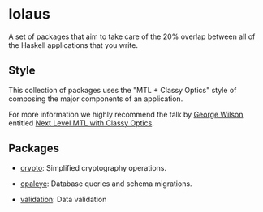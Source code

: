 Iolaus
======

A set of packages that aim to take care of the 20% overlap between all
of the Haskell applications that you write.

Style
-----

This collection of packages uses the "MTL + Classy Optics" style of
composing the major components of an application.

For more information we highly recommend the talk by [George
Wilson](https://twitter.com/GeorgeTalksCode) entitled [Next Level MTL
with Classy Optics](https://talks.bfpg.org/talks/2015-06-09.next_level_mtl.html).

Packages
--------

* [crypto](crypto): Simplified cryptography operations.

* [opaleye](opaleye): Database queries and schema migrations.

* [validation](validation): Data validation
